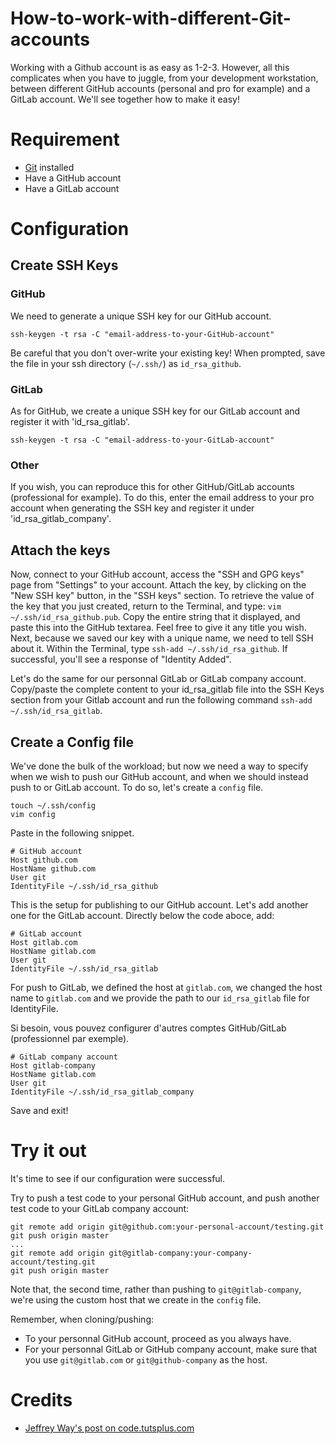 # How-to-work-with-different-Git-accounts
Working with a Github account is as easy as 1-2-3. However, all this complicates when you have to juggle, from your development workstation, between different GitHub accounts (personal and pro for example) and a GitLab account.
We'll see together how to make it easy!


# Requirement

- [Git](https://git-scm.com/) installed
- Have a GitHub account
- Have a GitLab account

# Configuration
## Create SSH Keys
### GitHub
We need to generate a unique SSH key for our GitHub account.
```
ssh-keygen -t rsa -C "email-address-to-your-GitHub-account"
```

Be careful that you don't over-write your existing key!
When prompted, save the file in your ssh directory (`~/.ssh/`) as `id_rsa_github`.

### GitLab
As for GitHub, we create a unique SSH key for our GitLab account and register it with 'id_rsa_gitlab'.
```
ssh-keygen -t rsa -C "email-address-to-your-GitLab-account"
```

### Other
If you wish, you can reproduce this for other GitHub/GitLab accounts (professional for example). To do this, enter the email address to your pro account when generating the SSH key and register it under 'id_rsa_gitlab_company'.

## Attach the keys
Now, connect to your GitHub account, access the "SSH and GPG keys" page from "Settings" to your account. Attach the key, by clicking on the "New SSH key" button, in the "SSH keys" section.
To retrieve the value of the key that you just created, return to the Terminal, and type: `vim ~/.ssh/id_rsa_github.pub`. Copy the entire string that it displayed, and paste this into the GitHub textarea. Feel free to give it any title you wish.
Next, because we saved our key with a unique name, we need to tell SSH about it. Within the Terminal, type `ssh-add ~/.ssh/id_rsa_github`.
If successful, you'll see a response of "Identity Added".

Let's do the same for our personnal GitLab or GitLab company account.
Copy/paste the complete content to your id_rsa_gitlab file into the SSH Keys section from your Gitlab account and run the following command `ssh-add ~/.ssh/id_rsa_gitlab`.

## Create a Config file
We've done the bulk of the workload; but now we need a way to specify when we wish to push our GitHub account, and when we should instead push to or GitLab account. To do so, let's create a `config` file.

```
touch ~/.ssh/config
vim config
```
Paste in the following snippet.
```
# GitHub account
Host github.com
HostName github.com
User git
IdentityFile ~/.ssh/id_rsa_github
```
This is the setup for publishing to our GitHub account.
Let's add another one for the GitLab account. Directly below the code aboce, add:

```
# GitLab account
Host gitlab.com
HostName gitlab.com
User git
IdentityFile ~/.ssh/id_rsa_gitlab
```
For push to GitLab, we defined the host at `gitlab.com`, we changed the host name to `gitlab.com` and we provide the path to our `id_rsa_gitlab` file for IdentityFile.

Si besoin, vous pouvez configurer d'autres comptes GitHub/GitLab (professionnel par exemple).
```
# GitLab company account
Host gitlab-company
HostName gitlab.com
User git
IdentityFile ~/.ssh/id_rsa_gitlab_company
```

Save and exit!

# Try it out
It's time to see if our configuration were successful.

Try to push a test code to your personal GitHub account, and push another test code to your GitLab company account:
```
git remote add origin git@github.com:your-personal-account/testing.git
git push origin master
...
git remote add origin git@gitlab-company:your-company-account/testing.git
git push origin master
```
Note that, the second time, rather than pushing to `git@gitlab-company`, we're using the custom host that we create in the `config` file.

Remember, when cloning/pushing:
- To your personnal GitHub account, proceed as you always have.
- For your personnal GitLab or GitHub company account, make sure that you use `git@gitlab.com` or `git@github-company` as the host.

# Credits
- [Jeffrey Way's post on code.tutsplus.com](https://code.tutsplus.com/tutorials/quick-tip-how-to-work-with-github-and-multiple-accounts--net-22574)
